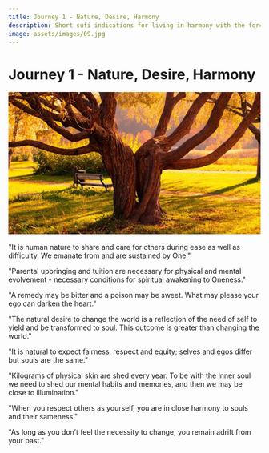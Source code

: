 ```yaml
---
title: Journey 1 - Nature, Desire, Harmony
description: Short sufi indications for living in harmony with the forces of nature and your own desire.
image: assets/images/09.jpg
---
```


# Journey 1 - Nature, Desire, Harmony

![Nature](../../assets/images/09.jpg)

"It is human nature to share and care for others during ease as well as difficulty. We emanate from and are sustained by One."  

"Parental upbringing and tuition are necessary for physical and mental evolvement - necessary conditions for spiritual awakening to Oneness."  

"A remedy may be bitter and a poison may be sweet. What may please your ego can darken the heart."   

"The natural desire to change the world is a reflection of the need of self to yield and be transformed to soul. This outcome is greater than changing the world."  

"It is natural to expect fairness, respect and equity; selves and egos differ but souls are the same."  

"Kilograms of physical skin are shed every year. To be with the inner soul we need to shed our mental habits and memories, and then we may be close to illumination."  

"When you respect others as yourself, you are in close harmony to souls and their sameness."  

"As long as you don’t feel the necessity to change, you remain adrift from your past."  